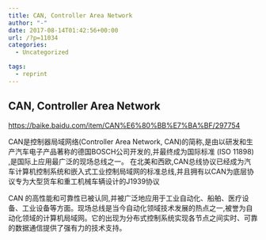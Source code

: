 ```yaml
---
title: CAN, Controller Area Network
author: "-"
date: 2017-08-14T01:42:56+00:00
url: /?p=11034
categories:
  - Uncategorized

tags:
  - reprint
---
```

## CAN, Controller Area Network
https://baike.baidu.com/item/CAN%E6%80%BB%E7%BA%BF/297754

CAN是控制器局域网络(Controller Area Network, CAN)的简称,是由以研发和生产汽车电子产品著称的德国BOSCH公司开发的,并最终成为国际标准 (ISO 11898) ,是国际上应用最广泛的现场总线之一。 在北美和西欧,CAN总线协议已经成为汽车计算机控制系统和嵌入式工业控制局域网的标准总线,并且拥有以CAN为底层协议专为大型货车和重工机械车辆设计的J1939协议

CAN 的高性能和可靠性已被认同,并被广泛地应用于工业自动化、船舶、医疗设备、工业设备等方面。现场总线是当今自动化领域技术发展的热点之一,被誉为自动化领域的计算机局域网。它的出现为分布式控制系统实现各节点之间实时、可靠的数据通信提供了强有力的技术支持。